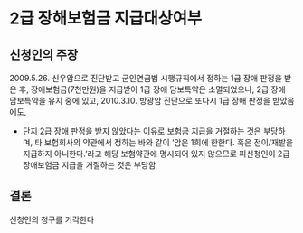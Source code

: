# 2급 장해보험금 지급대상여부

## 신청인의 주장

2009.5.26. 신우암으로 진단받고 군인연금법 시행규칙에서 정하는 1급 장애 판정을 받은 후, 장애보험금(7천만원)을 지급받아 1급 장애 담보특약은 소멸되었으나, 2급 장애 담보특약을 유지 중에 있고, 2010.3.10. 방광암 진단으로 또다시 1급 장애 판정을 받았음에도,  

* 단지 2급 장애 판정을 받지 않았다는 이유로 보험금 지급을 거절하는 것은 부당하며, 타 보험회사의 약관에서 정하는 바와 같이 ‘암은 1회에 한한다. 혹은 전이/재발을 지급하지 아니한다.’라고 해당 보험약관에 명시되어 있지 않으므로 피신청인이 2급 장애보험금 지급을 거절하는 것은 부당함

## 결론

신청인의 청구를 기각한다
